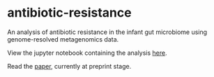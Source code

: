 # antibiotic-resistance
An analysis of antibiotic resistance in the infant gut microbiome using genome-resolved metagenomics data.

View the jupyter notebook containing the analysis [here](https://nbviewer.jupyter.org/github/SumayahR/antibiotic-resistance/blob/master/antibiotic_resistance_analysis.ipynb). 

Read the [paper](http://www.biorxiv.org/content/early/2017/09/07/185348), currently at preprint stage.
